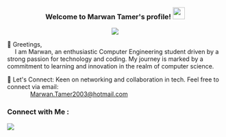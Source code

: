 <h3 align="center">
  Welcome to Marwan Tamer's profile!
  <img src="https://media.giphy.com/media/hvRJCLFzcasrR4ia7z/giphy.gif" width="28">
</h3>

<!-- Typing SVG by DenverCoder1 - https://github.com/DenverCoder1/readme-typing-svg -->
<p align="center">
  <a href="https://github.com/DenverCoder1/readme-typing-svg"><img src="https://readme-typing-svg.herokuapp.com/?lines=Computer%20Engineer%20Student;Always%20learning%20new%20things&font=Fira%20Code&center=true&width=440&height=45&color=f75c7e&vCenter=true&size=22"></a>
</p> 

👋 Greetings, 
  <br/> &emsp; I am Marwan, an enthusiastic Computer Engineering student driven by a strong passion for technology and coding. My journey is marked by a commitment to learning and innovation in the realm of computer science.
  
📧 Let's Connect:
  Keen on networking and collaboration in tech. Feel free to connect via email: 
 <br/> &emsp; &emsp; &emsp;           Marwan.Tamer2003@hotmail.com  
  

### Connect with Me :

<a href="https://www.linkedin.com/in/marwan-tamer-244457244/" target="_blank"><img src="https://img.shields.io/badge/Marwan%20Tamer-0077B5?style=for-the-badge&logo=Linkedin&logoColor=white"/></a>
